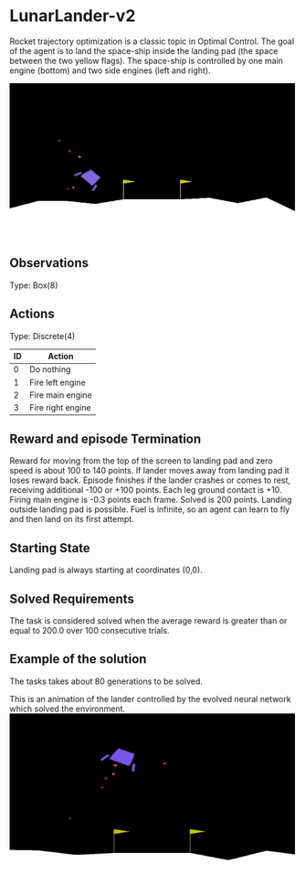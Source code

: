 # LunarLander-v2
Rocket trajectory optimization is a classic topic in Optimal Control. The goal of the agent is to land the space-ship inside the landing pad (the space between the two yellow flags). The space-ship is controlled by one main engine (bottom) and two side engines (left and right).

<img src="../images/lunar.jpg" width="500" height="270" />

## Observations

Type: Box(8)

## Actions

Type: Discrete(4)

| ID |	Action |
| ---- | ----- |
| 0 	| Do nothing |
| 1 	| Fire left engine |
| 2 	| Fire main engine |
| 3 	| Fire right engine |

## Reward and episode Termination
Reward for moving from the top of the screen to landing pad and zero speed is about 100 to 140 points. If lander moves away from landing pad it loses reward back. Episode finishes if the lander crashes or comes to rest, receiving additional -100 or +100 points. Each leg ground contact is +10. Firing main engine is -0.3 points each frame. Solved is 200 points. Landing outside landing pad is possible. Fuel is infinite, so an agent can learn to fly and then land on its first attempt. 

## Starting State
Landing pad is always starting at coordinates (0,0).

## Solved Requirements
The task is considered solved when the average reward is greater than or equal to 200.0 over 100 consecutive trials.

## Example of the solution
The tasks takes about 80 generations to be solved.

This is an animation of the lander controlled by the evolved neural network which solved the environment.
<img src="../images/lunar.gif" width="500" height="270" />